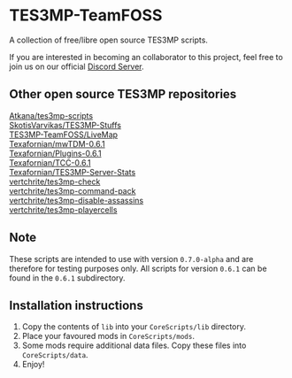 # TES3MP-TeamFOSS

A collection of free/libre open source TES3MP scripts.

If you are interested in becoming an collaborator to this project, feel
free to join us on our official [Discord Server](https://discord.gg/uFCN6GP).

## Other open source TES3MP repositories

[Atkana/tes3mp-scripts](https://github.com/Atkana/tes3mp-scripts/)  
[SkotisVarvikas/TES3MP-Stuffs](https://github.com/SkotisVarvikas/TES3MP-Stuffs)  
[TES3MP-TeamFOSS/LiveMap](https://github.com/TES3MP-TeamFOSS/LiveMap)  
[Texafornian/mwTDM-0.6.1](https://github.com/Texafornian/mwTDM-0.6.1)  
[Texafornian/Plugins-0.6.1](https://github.com/Texafornian/Plugins-0.6.1)  
[Texafornian/TCC-0.6.1](https://github.com/Texafornian/TCC-0.6.1)  
[Texafornian/TES3MP-Server-Stats](https://github.com/Texafornian/TES3MP-Server-Stats)  
[vertchrite/tes3mp-check](https://github.com/vertchrite/tes3mp-check)  
[vertchrite/tes3mp-command-pack](https://github.com/vertchrite/tes3mp-command-pack)  
[vertchrite/tes3mp-disable-assassins](https://github.com/vertchrite/tes3mp-disable-assassins)  
[vertchrite/tes3mp-playercells](https://github.com/vertchrite/tes3mp-playercells)  

## Note

These scripts are intended to use with version `0.7.0-alpha` and are
therefore for testing purposes only. All scripts for version `0.6.1` can
be found in the `0.6.1` subdirectory.

## Installation instructions

1. Copy the contents of `lib` into your `CoreScripts/lib` directory.
2. Place your favoured mods in `CoreScripts/mods`.
3. Some mods require additional data files. Copy these files into `CoreScripts/data`.
4. Enjoy!
